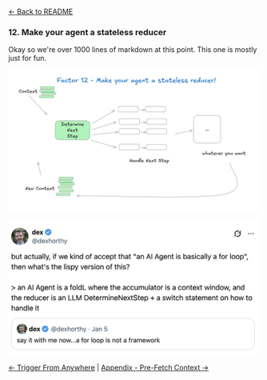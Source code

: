 [← Back to README](../README.md)

### 12. Make your agent a stateless reducer

Okay so we're over 1000 lines of markdown at this point. This one is mostly just for fun.

![1c0-stateless-reducer](../img/1c0-stateless-reducer.png)


![1c5-agent-foldl](../img/1c5-agent-foldl.png)

[← Trigger From Anywhere](./factor-11-trigger-from-anywhere.md) | [Appendix - Pre-Fetch Context →](./appendix-13-pre-fetch.md)
